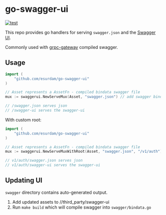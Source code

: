 go-swagger-ui
============

[![test](https://github.com/esurdam/go-swagger-ui/actions/workflows/go.yml/badge.svg)](https://github.com/esurdam/go-swagger-ui/actions/workflows/go.yml)

This repo provides go handlers for serving `swagger.json` and the [Swagger UI](https://swagger.io/tools/swagger-ui/).

Commonly used with [grpc-gateway](https://github.com/grpc-ecosystem/grpc-gateway) compiled swagger.  

## Usage

```go
import (
	"github.com/esurdam/go-swagger-ui"
)

// Asset represents a AssetFn - compiled bindata swagger file
mux := swaggerui.NewServeMux(Asset, "swagger.json") // add swagger bindata asset

// /swagger.json serves json
// /swagger-ui serves the swagger-ui
```


With custom root:
```go
import (
	"github.com/esurdam/go-swagger-ui"
)

// Asset represents a AssetFn - compiled bindata swagger file
mux := swaggerui.NewServeMuxWithRoot(Asset, "swagger.json", "/v1/auth") // add swagger bindata asset

// v1/auth/swagger.json serves json
// v1/auth/swagger-ui serves the swagger-ui
```

## Updating UI

`swagger` directory contains auto-generated output.

1. Add updated assets to //third_party/swagger-ui
2. Run `make build` which will compile swagger into `swagger/bindata.go`
